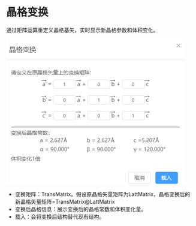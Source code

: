 # 晶格变换
通过矩阵运算重定义晶格基矢，实时显示新晶格参数和体积变化。

![qstudio_manual_settings_symmtry_transformlattice](.././nested/qstudio_manual_settings_symmtry_transformlattice.png)

- 变换矩阵：TransMatrix。假设原晶格矢量矩阵为LattMatrix，晶格变换后的新晶格矢量矩阵=TransMatrix@LattMatrix
- 变换后晶格信息：展示变换后的晶格常数和体积变化量。
- 载入：会将变换后结构替代现有结构。